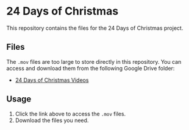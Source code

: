 # 24 Days of Christmas

This repository contains the files for the 24 Days of Christmas project.

## Files

The `.mov` files are too large to store directly in this repository. You can access and download them from the following Google Drive folder:

- [24 Days of Christmas Videos](https://drive.google.com/drive/folders/1tVgpe0yxeD939Q9iAqqP1Vzh4pYQzRRu?usp=share_link)

## Usage

1. Click the link above to access the `.mov` files.
2. Download the files you need.
